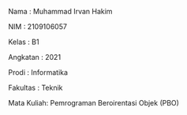 Nama       : Muhammad Irvan Hakim

NIM        : 2109106057

Kelas      : B1

Angkatan   : 2021

Prodi      : Informatika

Fakultas   : Teknik

Mata Kuliah: Pemrograman Beroirentasi Objek (PBO)

